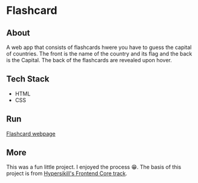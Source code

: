 # Flashcard

## About

A web app that consists of flashcards hwere you have to guess the capital of countries. The front is the name of the country and its flag and the back is the Capital. The back of the flashcards are revealed upon hover.

## Tech Stack

- HTML
- CSS

## Run

[Flashcard webpage](https://jaroderatsimb.github.io/Flashcard/)

## More

This was a fun little project. I enjoyed the process 😁. The basis of this project is from [Hypersikill's Frontend Core track](https://hyperskill.org/projects/115).
